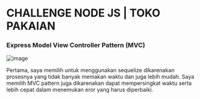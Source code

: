 <h1 align="left">CHALLENGE NODE JS | TOKO PAKAIAN</h1>
<h3 align="left">Express Model View Controller Pattern (MVC)</h3>

![image](https://user-images.githubusercontent.com/71278187/156595628-e38cd8fb-0098-423d-b177-0c3f3ea2cc4e.png)
<p>Pertama, saya memilih untuk menggunakan sequelize dikarenakan prosesnya yang tidak banyak memakan waktu dan juga lebih mudah. Saya memilih MVC pattern juga dikarenakan dapat mempersingkat waktu serta lebih cepat dalam menemukan eror yang harus diperbaiki. </p>
